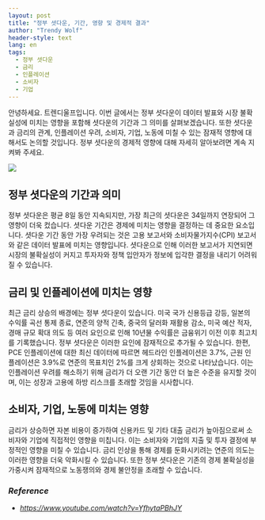 ```yaml
---
layout: post
title: "정부 셧다운, 기간, 영향 및 경제적 결과"
author: "Trendy Wolf"
header-style: text
lang: en
tags:
  - 정부 셧다운
  - 금리
  - 인플레이션
  - 소비자
  - 기업
---
```


안녕하세요. 트렌디울프입니다. 이번 글에서는 정부 셧다운이 데이터 발표와 시장 불확실성에 미치는 영향을 포함해 셧다운의 기간과 그 의미를 살펴보겠습니다. 또한 셧다운과 금리의 관계, 인플레이션 우려, 소비자, 기업, 노동에 미칠 수 있는 잠재적 영향에 대해서도 논의할 것입니다. 정부 셧다운의 경제적 영향에 대해 자세히 알아보려면 계속 지켜봐 주세요.

<img
    src="https://i.ytimg.com/vi/YfhytaPBhJY/hqdefault.jpg"
/>


## 정부 셧다운의 기간과 의미
정부 셧다운은 평균 8일 동안 지속되지만, 가장 최근의 셧다운은 34일까지 연장되어 그 영향이 더욱 컸습니다. 셧다운 기간은 경제에 미치는 영향을 결정하는 데 중요한 요소입니다. 셧다운 기간 동안 가장 우려되는 것은 고용 보고서와 소비자물가지수(CPI) 보고서와 같은 데이터 발표에 미치는 영향입니다. 셧다운으로 인해 이러한 보고서가 지연되면 시장의 불확실성이 커지고 투자자와 정책 입안자가 정보에 입각한 결정을 내리기 어려워질 수 있습니다.

## 금리 및 인플레이션에 미치는 영향
최근 금리 상승의 배경에는 정부 셧다운이 있습니다. 미국 국가 신용등급 강등, 일본의 수익률 곡선 통제 종료, 연준의 양적 긴축, 중국의 달러화 재활용 감소, 미국 예산 적자, 경매 규모 확대 의도 등 여러 요인으로 인해 10년물 수익률은 금융위기 이전 이후 최고치를 기록했습니다. 정부 셧다운은 이러한 요인에 잠재적으로 추가될 수 있습니다. 한편, PCE 인플레이션에 대한 최신 데이터에 따르면 헤드라인 인플레이션은 3.7%, 근원 인플레이션은 3.9%로 연준의 목표치인 2%를 크게 상회하는 것으로 나타났습니다. 이는 인플레이션 우려를 해소하기 위해 금리가 더 오랜 기간 동안 더 높은 수준을 유지할 것이며, 이는 성장과 고용에 하방 리스크를 초래할 것임을 시사합니다.

## 소비자, 기업, 노동에 미치는 영향
금리가 상승하면 자본 비용이 증가하여 신용카드 및 기타 대출 금리가 높아짐으로써 소비자와 기업에 직접적인 영향을 미칩니다. 이는 소비자와 기업의 지출 및 투자 결정에 부정적인 영향을 미칠 수 있습니다. 금리 인상을 통해 경제를 둔화시키려는 연준의 의도는 이러한 영향을 더욱 악화시킬 수 있습니다. 또한 정부 셧다운은 기존의 경제 불확실성을 가중시켜 잠재적으로 노동쟁의와 경제 불안정을 초래할 수 있습니다.


### _Reference_
- _https://www.youtube.com/watch?v=YfhytaPBhJY_

